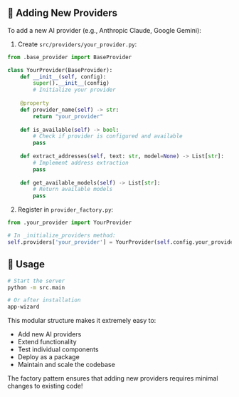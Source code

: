 

## 🔧 Adding New Providers

To add a new AI provider (e.g., Anthropic Claude, Google Gemini):

1. Create `src/providers/your_provider.py`:
```python
from .base_provider import BaseProvider

class YourProvider(BaseProvider):
    def __init__(self, config):
        super().__init__(config)
        # Initialize your provider
    
    @property
    def provider_name(self) -> str:
        return "your_provider"
    
    def is_available(self) -> bool:
        # Check if provider is configured and available
        pass
    
    def extract_addresses(self, text: str, model=None) -> List[str]:
        # Implement address extraction
        pass
    
    def get_available_models(self) -> List[str]:
        # Return available models
        pass
```

2. Register in `provider_factory.py`:
```python
from .your_provider import YourProvider

# In _initialize_providers method:
self.providers['your_provider'] = YourProvider(self.config.your_provider_config)
```

## 🚀 Usage

```bash
# Start the server
python -m src.main

# Or after installation
app-wizard
```

This modular structure makes it extremely easy to:
- Add new AI providers
- Extend functionality
- Test individual components
- Deploy as a package
- Maintain and scale the codebase

The factory pattern ensures that adding new providers requires minimal changes to existing code!